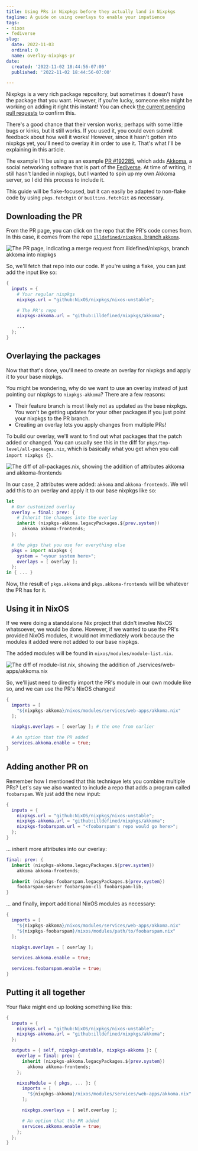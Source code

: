 ```yaml
---
title: Using PRs in Nixpkgs before they actually land in Nixpkgs
tagline: A guide on using overlays to enable your impatience
tags:
- nixos
- fediverse
slug:
  date: 2022-11-03
  ordinal: 0
  name: overlay-nixpkgs-pr
date:
  created: '2022-11-02 18:44:56-07:00'
  published: '2022-11-02 18:44:56-07:00'

---
```


Nixpkgs is a very rich package repository, but sometimes it doesn't have the
package that you want. However, if you're lucky, someone else might be working
on adding it right this instant! You can check
[the current pending pull requests](https://github.com/NixOS/nixpkgs/pulls) to
confirm this.

There's a good chance that their version works; perhaps with some little bugs or
kinks, but it still works. If you used it, you could even submit feedback about
how well it works! However, since it hasn't gotten into nixpkgs yet, you'll need
to overlay it in order to use it. That's what I'll be explaining in this
article.

The example I'll be using as an example
[PR #192285](https://github.com/NixOS/nixpkgs/pull/192285), which adds
[Akkoma](https://akkoma.dev), a social networking software that is part of the
[Fediverse](https://en.wikipedia.org/wiki/Fediverse). At time of writing, it
still hasn't landed in nixpkgs, but I wanted to spin up my own Akkoma server, so
I did this process to include it.

This guide will be flake-focused, but it can easily be adapted to non-flake code
by using `pkgs.fetchgit` or `builtins.fetchGit` as necessary.

## Downloading the PR

From the PR page, you can click on the repo that the PR's code comes from. In
this case, it comes from the repo
[`illdefined/nixpkgs`, branch `akkoma`](https://github.com/illdefined/nixpkgs/tree/akkoma).

![The PR page, indicating a merge request from illdefined/nixpkgs, branch akkoma into nixpkgs](https://nyaabucket.s3.us-west-000.backblazeb2.com/a303055ac41808372234f30bfb15844820f51af9c38a6ae625678eb5f94a0922/nixpkgs-akkoma-pr-info.png)

So, we'll fetch that repo into our code. If you're using a flake, you can just
add the input like so:

```nix
{
  inputs = {
    # Your regular nixpkgs
    nixpkgs.url = "github:NixOS/nixpkgs/nixos-unstable";

    # The PR's repo
    nixpkgs-akkoma.url = "github:illdefined/nixpkgs/akkoma";

    ...
  };
}
```

## Overlaying the packages

Now that that's done, you'll need to create an overlay for nixpkgs and apply it
to your base nixpkgs.

You might be wondering, why do we want to use an overlay instead of just
pointing our nixpkgs to `nixpkgs-akkoma`? There are a few reasons:

- Their feature branch is most likely not as updated as the base nixpkgs. You
  won't be getting updates for your other packages if you just point your
  nixpkgs to the PR branch.
- Creating an overlay lets you apply changes from multiple PRs!

To build our overlay, we'll want to find out what packages that the patch added
or changed. You can usually see this in the diff for
`pkgs/top-level/all-packages.nix`, which is basically what you get when you call
`import nixpkgs {}`.

![The diff of all-packages.nix, showing the addition of attributes `akkoma` and `akkoma-frontends`](https://nyaabucket.s3.us-west-000.backblazeb2.com/0e2121492b1d0310d3ef4ca32cbc2be86ebab46dab71c80cc6d511bfc39392f1/all-packages-diff.png)

In our case, 2 attributes were added: `akkoma` and `akkoma-frontends`. We will
add this to an overlay and apply it to our base nixpkgs like so:

```nix
let
  # Our customized overlay
  overlay = final: prev: {
    # Inherit the changes into the overlay
    inherit (nixpkgs-akkoma.legacyPackages.${prev.system})
      akkoma akkoma-frontends;
  };

  # the pkgs that you use for everything else
  pkgs = import nixpkgs {
    system = "<your system here>";
    overlays = [ overlay ];
  };
in { ... }
```

Now, the result of `pkgs.akkoma` and `pkgs.akkoma-frontends` will be whatever
the PR has for it.

## Using it in NixOS

If we were doing a standdalone Nix project that didn't involve NixOS whatsoever,
we would be done. However, if we wanted to use the PR's provided NixOS modules,
it would not immediately work because the modules it added were not added to our
base nixpkgs.

The added modules will be found in `nixos/modules/module-list.nix`.

![The diff of `module-list.nix`, showing the addition of `./services/web-apps/akkoma.nix`](https://nyaabucket.s3.us-west-000.backblazeb2.com/4ee7a5750c298afc93c173f81666d1b091d3e9af786c75dddbbaeece7a04ddda/module-list-diff.png)

So, we'll just need to directly import the PR's module in our own module like
so, and we can use the PR's NixOS changes!

```nix
{
  imports = [
    "${nixpkgs-akkoma}/nixos/modules/services/web-apps/akkoma.nix"
  ];

  nixpkgs.overlays = [ overlay ]; # the one from earlier

  # An option that the PR added
  services.akkoma.enable = true;
}
```

## Adding another PR on

Remember how I mentioned that this technique lets you combine multiple PRs?
Let's say we also wanted to include a repo that adds a program called
`foobarspam`. We just add the new input:

```nix
{
  inputs = {
    nixpkgs.url = "github:NixOS/nixpkgs/nixos-unstable";
    nixpkgs-akkoma.url = "github:illdefined/nixpkgs/akkoma";
    nixpkgs-foobarspam.url = "<foobarspam's repo would go here>";
  };
}
```

... inherit more attributes into our overlay:

```nix
final: prev: {
  inherit (nixpkgs-akkoma.legacyPackages.${prev.system})
    akkoma akkoma-frontends;

  inherit (nixpkgs-foobarspam.legacyPackages.${prev.system})
    foobarspam-server foobarspam-cli foobarspam-lib;
}
```

... and finally, import additional NixOS modules as necessary:

```nix
{
  imports = [
    "${nixpkgs-akkoma}/nixos/modules/services/web-apps/akkoma.nix"
    "${nixpkgs-foobarspam}/nixos/modules/path/to/foobarspam.nix"
  ];

  nixpkgs.overlays = [ overlay ];

  services.akkoma.enable = true;

  services.foobarspam.enable = true;
}
```

## Putting it all together

Your flake might end up looking something like this:

```nix
{
  inputs = {
    nixpkgs.url = "github:NixOS/nixpkgs/nixos-unstable";
    nixpkgs-akkoma.url = "github:illdefined/nixpkgs/akkoma";
  };

  outputs = { self, nixpkgs-unstable, nixpkgs-akkoma }: {
    overlay = final: prev: {
      inherit (nixpkgs-akkoma.legacyPackages.${prev.system})
        akkoma akkoma-frontends;
    };

    nixosModule = { pkgs, ... }: {
      imports = [
        "${nixpkgs-akkoma}/nixos/modules/services/web-apps/akkoma.nix"
      ];

      nixpkgs.overlays = [ self.overlay ];

      # An option that the PR added
      services.akkoma.enable = true;
    };
  };
}
```
